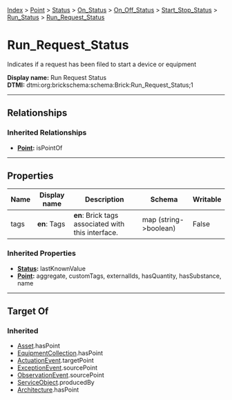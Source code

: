 [Index](../../../../../../index.md) > [Point](../../../../../Point.md) > [Status](../../../../Status.md) > [On_Status](../../../On_Status.md) > [On_Off_Status](../../On_Off_Status.md) > [Start_Stop_Status](../Start_Stop_Status.md) > [Run_Status](Run_Status.md) > [Run_Request_Status](#)
# Run_Request_Status

Indicates if a request has been filed to start a device or equipment


**Display name:** Run Request Status<br />
**DTMI:** dtmi:org:brickschema:schema:Brick:Run_Request_Status;1

---

## Relationships

### Inherited Relationships
* **[Point](../../../../../Point.md):** isPointOf

---

## Properties

|Name|Display name|Description|Schema|Writable|
|-|-|-|-|-|
|tags|**en**: Tags|**en**: Brick tags associated with this interface.|map (string->boolean)|False|
### Inherited Properties
* **[Status](../../../../Status.md):** lastKnownValue
* **[Point](../../../../../Point.md):** aggregate, customTags, externalIds, hasQuantity, hasSubstance, name

---

## Target Of
### Inherited
* [Asset](../../../../../../Asset/Asset.md).hasPoint
* [EquipmentCollection](../../../../../../Collection/EquipmentCollection.md).hasPoint
* [ActuationEvent](../../../../../../Event/PointEvent/ActuationEvent.md).targetPoint
* [ExceptionEvent](../../../../../../Event/PointEvent/ExceptionEvent.md).sourcePoint
* [ObservationEvent](../../../../../../Event/PointEvent/ObservationEvent.md).sourcePoint
* [ServiceObject](../../../../../../Information/ServiceObject/ServiceObject.md).producedBy
* [Architecture](../../../../../../Space/Architecture/Architecture.md).hasPoint
